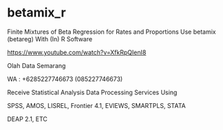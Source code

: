 # betamix_r
Finite Mixtures of Beta Regression for Rates and Proportions Use betamix (betareg) With (In) R Software

https://www.youtube.com/watch?v=XfkRpQIenI8

Olah Data Semarang

WA : +6285227746673 (085227746673)

Receive Statistical Analysis Data Processing Services Using

SPSS, AMOS, LISREL, Frontier 4.1, EVIEWS, SMARTPLS, STATA

DEAP 2.1, ETC
